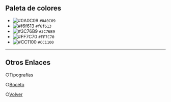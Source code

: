 ## Paleta de colores

* ![#0A0C09](https://via.placeholder.com/15/0A0C09/000000?text=+) `#0A0C09`
* ![#f6f613](https://via.placeholder.com/15/f6f613/000000?text=+) `#f6f613`
* ![#3C76B9](https://via.placeholder.com/15/3C76B9/000000?text=+) `#3C76B9`
* ![#FF7C70](https://via.placeholder.com/15/FF7C70/000000?text=+) `#FF7C70`
* ![#CC1100](https://via.placeholder.com/15/CC1100/000000?text=+) `#CC1100`

-------------------------------------------------------------------
## Otros Enlaces 
 ○[Tipografías](https://github.com/EveraldoGCH/grupo_4_FunkoShop/blob/main/Design/Tipografias.md "Tipografías")
 
 ○[Boceto](https://github.com/EveraldoGCH/grupo_4_FunkoShop/tree/main/Wireframe "Boceto")
 
 ○[Volver](https://github.com/EveraldoGCH/grupo_4_FunkoShop"Volver")
